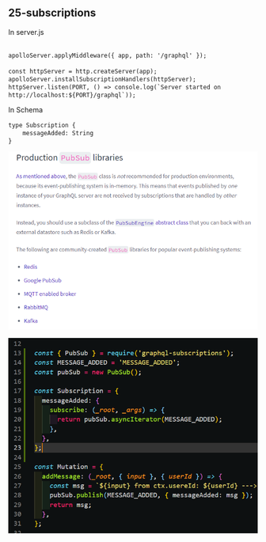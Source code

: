 ## 25-subscriptions

In server.js

```

apolloServer.applyMiddleware({ app, path: '/graphql' });

const httpServer = http.createServer(app);
apolloServer.installSubscriptionHandlers(httpServer);
httpServer.listen(PORT, () => console.log(`Server started on http://localhost:${PORT}/graphql`));
```

In Schema

```
type Subscription {
	messageAdded: String
}
```

![gql](/_images/25-pub-sub.png)

![gql](/_images/25-subscriptions-resolver.png)
